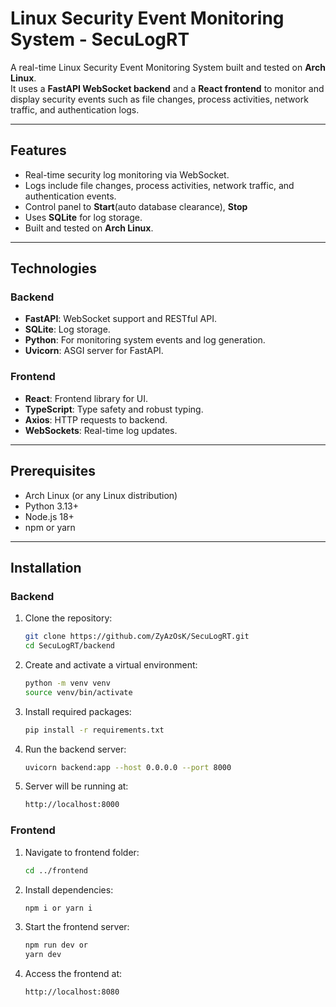 # Linux Security Event Monitoring System  - SecuLogRT

A real-time Linux Security Event Monitoring System built and tested on **Arch Linux**.  
It uses a **FastAPI WebSocket backend** and a **React frontend** to monitor and display security events such as file changes, process activities, network traffic, and authentication logs.  

---

## Features  

- Real-time security log monitoring via WebSocket.  
- Logs include file changes, process activities, network traffic, and authentication events.  
- Control panel to **Start**(auto database clearance), **Stop** 
- Uses **SQLite** for log storage.  
- Built and tested on **Arch Linux**.  

---

## Technologies  

### Backend  
- **FastAPI**: WebSocket support and RESTful API.  
- **SQLite**: Log storage.  
- **Python**: For monitoring system events and log generation.  
- **Uvicorn**: ASGI server for FastAPI.  

### Frontend  
- **React**: Frontend library for UI.  
- **TypeScript**: Type safety and robust typing.  
- **Axios**: HTTP requests to backend.  
- **WebSockets**: Real-time log updates.  

---

## Prerequisites  

- Arch Linux (or any Linux distribution)  
- Python 3.13+  
- Node.js 18+  
- npm or yarn  

---

## Installation  

### Backend  

1. Clone the repository:  
   ```bash
   git clone https://github.com/ZyAzOsK/SecuLogRT.git
   cd SecuLogRT/backend
2. Create and activate a virtual environment:
   ```bash
   python -m venv venv
   source venv/bin/activate
3. Install required packages:
   ```bash
   pip install -r requirements.txt
4. Run the backend server:
   ```bash
   uvicorn backend:app --host 0.0.0.0 --port 8000
5. Server will be running at:
   ```bash
   http://localhost:8000

### Frontend 
1. Navigate to frontend folder:
   ```bash
   cd ../frontend
2. Install dependencies:
   ```bash
   npm i or yarn i
3. Start the frontend server:
   ```bash
   npm run dev or
   yarn dev
4. Access the frontend at:
   ```bash
   http://localhost:8080
